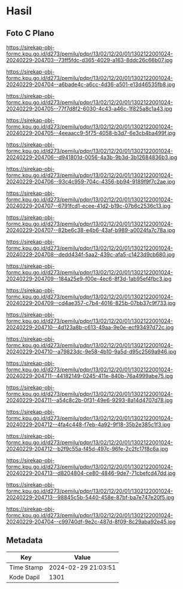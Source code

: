 # Hasil

## Foto C Plano

https://sirekap-obj-formc.kpu.go.id/d273/pemilu/pdpr/13/02/12/20/01/1302122001024-20240229-204703--73ff5fdc-d365-4029-a163-8ddc26c66b07.jpg

https://sirekap-obj-formc.kpu.go.id/d273/pemilu/pdpr/13/02/12/20/01/1302122001024-20240229-204704--a6bade4c-a6cc-4d36-a501-e13d46535fb8.jpg

https://sirekap-obj-formc.kpu.go.id/d273/pemilu/pdpr/13/02/12/20/01/1302122001024-20240229-204705--77f7d8f2-6030-4c43-a46c-1f825a8c1a43.jpg

https://sirekap-obj-formc.kpu.go.id/d273/pemilu/pdpr/13/02/12/20/01/1302122001024-20240229-204705--4eeaacc9-5f75-4058-b3d7-6e3cb4ba499f.jpg

https://sirekap-obj-formc.kpu.go.id/d273/pemilu/pdpr/13/02/12/20/01/1302122001024-20240229-204706--d941801d-0056-4a3b-9b3d-3b12684836b3.jpg

https://sirekap-obj-formc.kpu.go.id/d273/pemilu/pdpr/13/02/12/20/01/1302122001024-20240229-204706--93c4c959-704c-4356-bb94-9189f9f7c2ae.jpg

https://sirekap-obj-formc.kpu.go.id/d273/pemilu/pdpr/13/02/12/20/01/1302122001024-20240229-204707--6791fcd1-ecee-41d2-b19c-07b6c2536c13.jpg

https://sirekap-obj-formc.kpu.go.id/d273/pemilu/pdpr/13/02/12/20/01/1302122001024-20240229-204707--82be6c38-e4b6-43af-b989-a0024fa7c78a.jpg

https://sirekap-obj-formc.kpu.go.id/d273/pemilu/pdpr/13/02/12/20/01/1302122001024-20240229-204708--dedd434f-5aa2-439c-afa5-c1423d9cb680.jpg

https://sirekap-obj-formc.kpu.go.id/d273/pemilu/pdpr/13/02/12/20/01/1302122001024-20240229-204709--184a25e9-f00e-4ec6-8f3d-1ab95ef4fbc3.jpg

https://sirekap-obj-formc.kpu.go.id/d273/pemilu/pdpr/13/02/12/20/01/1302122001024-20240229-204709--cd4ae357-c7b4-4016-825b-07bb37c9f733.jpg

https://sirekap-obj-formc.kpu.go.id/d273/pemilu/pdpr/13/02/12/20/01/1302122001024-20240229-204710--4d123a8b-c613-49aa-9e0e-ecf93497d72c.jpg

https://sirekap-obj-formc.kpu.go.id/d273/pemilu/pdpr/13/02/12/20/01/1302122001024-20240229-204710--a79823dc-9e58-4b10-9a5d-d95c2569a946.jpg

https://sirekap-obj-formc.kpu.go.id/d273/pemilu/pdpr/13/02/12/20/01/1302122001024-20240229-204711--44182149-0245-411e-840b-76a4999abe75.jpg

https://sirekap-obj-formc.kpu.go.id/d273/pemilu/pdpr/13/02/12/20/01/1302122001024-20240229-204711--a54c8c2b-0f31-49e6-9293-8a14d4707d78.jpg

https://sirekap-obj-formc.kpu.go.id/d273/pemilu/pdpr/13/02/12/20/01/1302122001024-20240229-204712--4fa4c448-f7eb-4a92-9f18-35b2e385c1f3.jpg

https://sirekap-obj-formc.kpu.go.id/d273/pemilu/pdpr/13/02/12/20/01/1302122001024-20240229-204712--b2f9c55a-f45d-497c-96fe-2c2fc17f8c6a.jpg

https://sirekap-obj-formc.kpu.go.id/d273/pemilu/pdpr/13/02/12/20/01/1302122001024-20240229-204713--d8204804-ce80-4846-9de7-71cbefcd47dd.jpg

https://sirekap-obj-formc.kpu.go.id/d273/pemilu/pdpr/13/02/12/20/01/1302122001024-20240229-204713--98845c5b-5440-458e-87bf-ba7e747e20f5.jpg

https://sirekap-obj-formc.kpu.go.id/d273/pemilu/pdpr/13/02/12/20/01/1302122001024-20240229-204704--c99740df-9e2c-487d-8f09-8c29aba92e45.jpg


## Metadata

| Key        | Value               |
| ---------- | ------------------- |
| Time Stamp | 2024-02-29 21:03:51 |
| Kode Dapil | 1301                |



